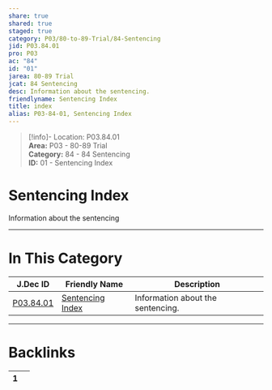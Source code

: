 ```yaml
---  
share: true  
shared: true  
staged: true  
category: P03/80-to-89-Trial/84-Sentencing  
jid: P03.84.01  
pro: P03  
ac: "84"  
id: "01"  
jarea: 80-89 Trial  
jcat: 84 Sentencing  
desc: Information about the sentencing.  
friendlyname: Sentencing Index  
title: index  
alias: P03-84-01, Sentencing Index  
---  
```

  
>[!info]- Location: P03.84.01  
>**Area:** P03 - 80-89 Trial  
>**Category:** 84 - 84 Sentencing  
>**ID:** 01 - Sentencing Index  
  
# Sentencing Index  
  
Information about the sentencing  
   
  
  
---  
# In This Category  
  
| J.Dec ID                                                                       | Friendly Name                                                                         | Description                       |  
| ------------------------------------------------------------------------------ | ------------------------------------------------------------------------------------- | --------------------------------- |  
| [P03.84.01](index.md) | [Sentencing Index](index.md) | Information about the sentencing. |  
  
  
---  
# Backlinks  
<div><table class="dataview table-view-table"><thead class="table-view-thead"><tr class="table-view-tr-header"><th class="table-view-th"><span></span><span class="dataview small-text">1</span></th><th class="table-view-th"><span></span></th></tr></thead><tbody class="table-view-tbody"></tbody></table></div>